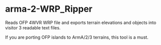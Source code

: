 # arma-2-WRP_Ripper

Reads OFP 4WVR WRP file and exports terrain elevations and objects into visitor 3 readable text files.

If you are porting OFP islands to ArmA/2/3 terrains, this tool is a must.
